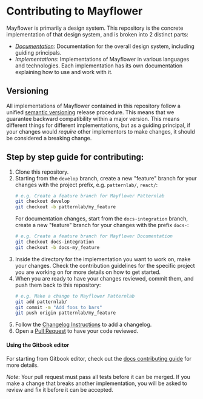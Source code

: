 Contributing to Mayflower
=========================

Mayflower is primarily a design system.  This repository is the concrete implementation of that design system, and is broken into 2 distinct parts:

* *[Documentation](/docs)*: Documentation for the overall design system, including guiding principals.
* *Implementations*: Implementations of Mayflower in various languages and technologies. Each implementation has its own documentation explaining how to use and work with it.

Versioning
----------
All implementations of Mayflower contained in this repository follow a unified [semantic versioning](https://semver.org/) release procedure.  This means that we guarantee backward compatibility within a major version. This means different things for different implementations, but as a guiding principal, if your changes would _require_ other implementors to make changes, it should be considered a breaking change.

Step by step guide for contributing:
------------------------------------

1. Clone this repository.
2. Starting from the `develop` branch, create a new "feature" branch for your changes with the project prefix, e.g. `patternlab/`, `react/`:
    ```bash
    # e.g. Create a feature branch for Mayflower Patternlab
    git checkout develop
    git checkout -b patternlab/my_feature
    ```
    For documentation changes, start from the `docs-integration` branch, create a new "feature" branch for your changes with the prefix `docs-`:
    ```bash
    # e.g. Create a feature branch for Mayflower Documentation
    git checkout docs-integration
    git checkout -b docs-my_feature
    ```
3. Inside the directory for the implementation you want to work on, make your changes.  Check the contribution guidelines for the specific project you are working on for more details on how to get started.
4. When you are ready to have your changes reviewed, commit them, and push them back to this repository:
    ```bash
    # e.g. Make a change to Mayflower Patternlab
    git add patternlab/
    git commit -m "Add foos to bars"
    git push origin patternlab/my_feature
    ```
5. Follow the [Changelog Instructions](docs/for-developers/change-log-instructions.md) to add a changelog.
6. Open a [Pull Request](https://github.com/massgov/mayflower/compare) to have your code reviewed.

#### Using the Gitbook editor
For starting from Gitbook editor, check out the [docs contributing guide](docs/.docs/CONTRIBUTING.md) for more details.


_Note_: Your pull request must pass all tests before it can be merged.  If you make a change that breaks another implementation, you will be asked to review and fix it before it can be accepted.
